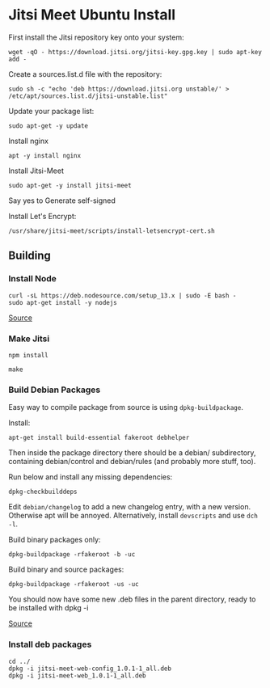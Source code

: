 # Jitsi Meet Ubuntu Install

First install the Jitsi repository key onto your system:

    wget -qO - https://download.jitsi.org/jitsi-key.gpg.key | sudo apt-key add -

Create a sources.list.d file with the repository:

    sudo sh -c "echo 'deb https://download.jitsi.org unstable/' > /etc/apt/sources.list.d/jitsi-unstable.list"

Update your package list:

    sudo apt-get -y update

Install nginx

    apt -y install nginx

Install Jitsi-Meet

	sudo apt-get -y install jitsi-meet

Say yes to Generate self-signed

Install Let's Encrypt:

    /usr/share/jitsi-meet/scripts/install-letsencrypt-cert.sh

## Building

### Install Node

    curl -sL https://deb.nodesource.com/setup_13.x | sudo -E bash -
    sudo apt-get install -y nodejs

[Source](https://github.com/nodesource/distributions/blob/master/README.md)

### Make Jitsi

    npm install

    make

### Build Debian Packages

Easy way to compile package from source is using `dpkg-buildpackage`. 

Install:

    apt-get install build-essential fakeroot debhelper

Then inside the package directory there should be a debian/ subdirectory, containing debian/control and debian/rules (and probably more stuff, too).

Run below and install any missing dependencies:

    dpkg-checkbuilddeps

Edit `debian/changelog` to add a new changelog entry, with a new version. Otherwise apt will be annoyed. Alternatively, install `devscripts` and use `dch -l`.

Build binary packages only:

    dpkg-buildpackage -rfakeroot -b -uc

Build binary and source packages:

    dpkg-buildpackage -rfakeroot -us -uc

You should now have some new .deb files in the parent directory, ready to be installed with dpkg -i

[Source](https://unix.stackexchange.com/questions/117503/how-to-compile-a-debian-package-from-source)

### Install deb packages

    cd ../
    dpkg -i jitsi-meet-web-config_1.0.1-1_all.deb
    dpkg -i jitsi-meet-web_1.0.1-1_all.deb